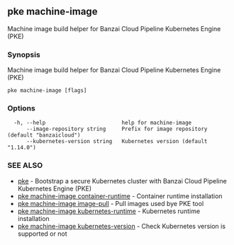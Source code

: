## pke machine-image

Machine image build helper for Banzai Cloud Pipeline Kubernetes Engine (PKE)

### Synopsis

Machine image build helper for Banzai Cloud Pipeline Kubernetes Engine (PKE)

```
pke machine-image [flags]
```

### Options

```
  -h, --help                        help for machine-image
      --image-repository string     Prefix for image repository (default "banzaicloud")
      --kubernetes-version string   Kubernetes version (default "1.14.0")
```

### SEE ALSO

* [pke](pke.md)	 - Bootstrap a secure Kubernetes cluster with Banzai Cloud Pipeline Kubernetes Engine (PKE)
* [pke machine-image container-runtime](pke_machine-image_container-runtime.md)	 - Container runtime installation
* [pke machine-image image-pull](pke_machine-image_image-pull.md)	 - Pull images used bye PKE tool
* [pke machine-image kubernetes-runtime](pke_machine-image_kubernetes-runtime.md)	 - Kubernetes runtime installation
* [pke machine-image kubernetes-version](pke_machine-image_kubernetes-version.md)	 - Check Kubernetes version is supported or not

